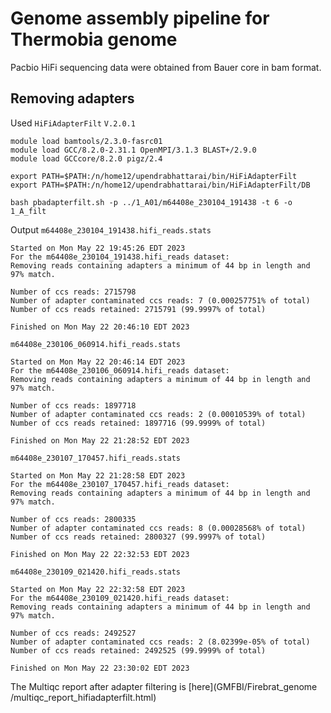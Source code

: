 # Genome assembly pipeline for Thermobia genome
Pacbio HiFi sequencing data were obtained from Bauer core in bam format.
## Removing adapters
Used `HiFiAdapterFilt` `V.2.0.1`

```
module load bamtools/2.3.0-fasrc01
module load GCC/8.2.0-2.31.1 OpenMPI/3.1.3 BLAST+/2.9.0
module load GCCcore/8.2.0 pigz/2.4

export PATH=$PATH:/n/home12/upendrabhattarai/bin/HiFiAdapterFilt
export PATH=$PATH:/n/home12/upendrabhattarai/bin/HiFiAdapterFilt/DB

bash pbadapterfilt.sh -p ../1_A01/m64408e_230104_191438 -t 6 -o 1_A_filt
```
Output
`m64408e_230104_191438.hifi_reads.stats`
```
Started on Mon May 22 19:45:26 EDT 2023
For the m64408e_230104_191438.hifi_reads dataset:
Removing reads containing adapters a minimum of 44 bp in length and 97% match.

Number of ccs reads: 2715798
Number of adapter contaminated ccs reads: 7 (0.000257751% of total)
Number of ccs reads retained: 2715791 (99.9997% of total)

Finished on Mon May 22 20:46:10 EDT 2023
```
`m64408e_230106_060914.hifi_reads.stats`
```
Started on Mon May 22 20:46:14 EDT 2023
For the m64408e_230106_060914.hifi_reads dataset:
Removing reads containing adapters a minimum of 44 bp in length and 97% match.

Number of ccs reads: 1897718
Number of adapter contaminated ccs reads: 2 (0.00010539% of total)
Number of ccs reads retained: 1897716 (99.9999% of total)

Finished on Mon May 22 21:28:52 EDT 2023
```
`m64408e_230107_170457.hifi_reads.stats`
```
Started on Mon May 22 21:28:58 EDT 2023
For the m64408e_230107_170457.hifi_reads dataset:
Removing reads containing adapters a minimum of 44 bp in length and 97% match.

Number of ccs reads: 2800335
Number of adapter contaminated ccs reads: 8 (0.00028568% of total)
Number of ccs reads retained: 2800327 (99.9997% of total)

Finished on Mon May 22 22:32:53 EDT 2023
```
`m64408e_230109_021420.hifi_reads.stats`
```
Started on Mon May 22 22:32:58 EDT 2023
For the m64408e_230109_021420.hifi_reads dataset:
Removing reads containing adapters a minimum of 44 bp in length and 97% match.

Number of ccs reads: 2492527
Number of adapter contaminated ccs reads: 2 (8.02399e-05% of total)
Number of ccs reads retained: 2492525 (99.9999% of total)

Finished on Mon May 22 23:30:02 EDT 2023
```
The Multiqc report after adapter filtering is [here](GMFBI/Firebrat_genome
/multiqc_report_hifiadapterfilt.html)

